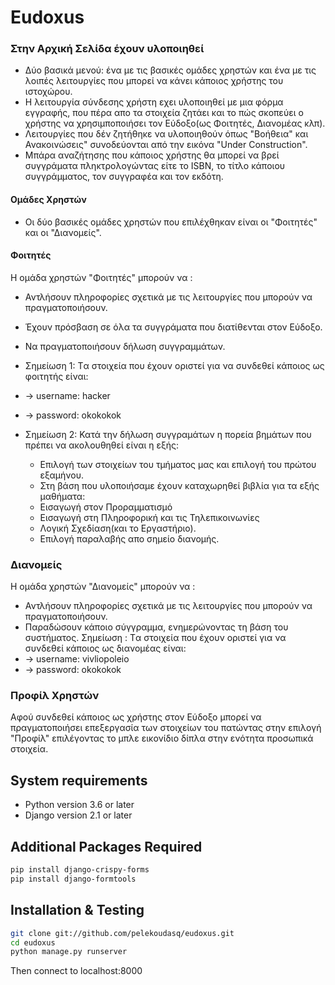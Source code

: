 # Eudoxus

###  Στην Αρχική Σελίδα έχουν υλοποιηθεί
* Δύο βασικά μενού: ένα με τις βασικές ομάδες χρηστών
  και ένα με τις λοιπές λειτουργίες που μπορεί να κάνει κάποιος χρήστης του ιστοχώρου.
* Η λειτουργία σύνδεσης χρήστη εχει υλοποιηθεί με μια φόρμα εγγραφής, που πέρα απο τα στοιχεία
  ζητάει και το πώς σκοπεύει ο χρήστης να χρησιμποποιήσει τον Εύδοξο(ως Φοιτητές, Διανομέας κλπ).  
* Λειτουργίες που δέν ζητήθηκε να υλοποιηθούν όπως "Βοήθεια" και Ανακοινώσεις" συνοδεύονται
  από την εικόνα "Under Construction".
* Μπάρα αναζήτησης που κάποιος χρήστης θα μπορεί να βρεί συγγράματα πληκτρολογώντας είτε το 
  ISBN, το τίτλο κάποιου συγγράμματος, τον συγγραφέα και τον εκδότη.

#### Ομάδες Χρηστών
 * Οι δύο βασικές ομάδες χρηστών που επιλέχθηκαν είναι οι "Φοιτητές" και οι "Διανομείς".

#### Φοιτητές
 Η ομάδα χρηστών "Φοιτητές" μπορούν να :
  * Αντλήσουν πληροφορίες σχετικά με τις λειτουργίες που μπορούν να πραγματοποιήσουν.
  * Έχουν πρόσβαση σε όλα τα συγγράματα που διατίθενται στον Εύδοξο.
  * Να πραγματοποιήσουν δήλωση συγγραμμάτων.
  
 * Σημείωση 1: Tα στοιχεία που έχουν οριστεί για να συνδεθεί κάποιος ως φοιτητής είναι:
  * -> username: hacker
  * -> password: okokokok

 * Σημείωση 2: Κατά την δήλωση συγγραμάτων η πορεία βημάτων που πρέπει να ακολουθηθεί είναι η εξής:
     * Επιλογή των στοιχείων του τμήματος μας και επιλογή του πρώτου εξαμήνου.
      * Στη βάση που υλοποιήσαμε έχουν καταχωρηθεί βιβλία για τα εξής μαθήματα: 
      * Εισαγωγή στον Προραμματισμό
      * Εισαγωγή στη Πληροφορική και τις Τηλεπικοινωνίες
      * Λογική Σχεδίαση(και το Εργαστήριο).
     * Επιλογή παραλαβής απο σημείο διανομής.

### Διανομείς 
 Η ομάδα χρηστών "Διανομείς" μπορούν να :
 * Αντλήσουν πληροφορίες σχετικά με τις λειτουργίες που μπορούν να πραγματοποιήσουν.
 * Παραδώσουν κάποιο σύγγραμμα, ενημερώνοντας τη βάση του συστήματος.
 Σημείωση : Tα στοιχεία που έχουν οριστεί για να συνδεθεί κάποιος ως διανομέας είναι:
  * -> username: vivliopoleio
  * -> password: okokokok

### Προφίλ Χρηστών
   Αφού συνδεθεί κάποιος ως χρήστης στον Εύδοξο μπορεί να πραγματοποιήσει επεξεργασία των στοιχείων του
   πατώντας στην επιλογή "Προφίλ" επιλέγοντας το μπλε εικονίδιο δίπλα στην ενότητα προσωπικά στοιχεία.
 


System requirements
-------------------

* Python version 3.6 or later
* Django version 2.1 or later

Additional Packages Required
----------------------------

```bash
pip install django-crispy-forms
pip install django-formtools
```

Installation & Testing
----------------------

```bash
git clone git://github.com/pelekoudasq/eudoxus.git
cd eudoxus
python manage.py runserver
```

Then connect to localhost:8000
